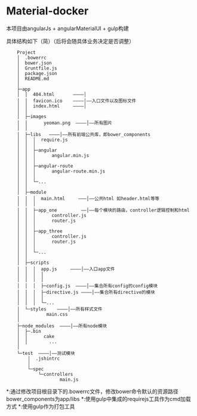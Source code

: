 # Material-docker

本项目由angularJs + angularMaterialUI + gulp构建

具体结构如下（简）（后将会随具体业务决定是否调整）

		Project
		│  .bowerrc
		│  bower.json
		│  Gruntfile.js
		│  package.json
		│  README.md
		│  
		├─app
		│  │  404.html       ————│
		│  │  favicon.ico	 ————│——入口文件以及图标文件
		│  │  index.html	 ————│
		│  │  
		│  ├─images
		│  │      yeoman.png  ————│——所有图片
		│  │ 
		│  ├─libs   ————│——所有前端公共库，即bower_components
		│  │  │  require.js
		│  │  │  
		│  │  ├─angular		
		│  │  │      angular.min.js
		│  │  │      
		│  │  ├─angular-route
		│  │  │      angular-route.min.js
		│  │  │      
		│  │  └─... 
		│  │  
		│  ├─module
		│  │  │  main.html 	   ———│——公共html 如header.html等等
		│  │  │  
		│  │  ├─app_one			——│——每个模块的路由，controller逻辑控制和html
		│  │  │      controller.js
		│  │  │      router.js
		│  │  │      
		│  │  ├─app_three
		│  │  │      controller.js
		│  │  │      router.js
		│  │  │      
		│  │  └─...
		│  │          
		│  ├─scripts
		│  │  │  app.js 	————│——入口app文件
		│  │  │  │  
		│  │  │  │  
		│  │  │  ├─config.js  ————│——集合所有config的config模块
		│  │  │  ├─directive.js ————│——集合所有directive的模块
		│  │  │  │  
		│  │  │  └─...
		│  └─styles    ————│——所有样式文件
		│          main.css
		│          
		├─node_modules  ————│——所有node模块
		│  ├─.bin
		│  │      cake
		│  │ 	    ...
		│              
		└─test  ————│——测试模块
		    │  .jshintrc
		    │  
		    └─spec
		        └─controllers
		                main.js

*:通过修改项目根目录下的.bowerrc文件，修改bower命令默认的资源路径bower_components为app/libs
*:使用gulp中集成的requirejs工具作为cmd加载方式
*:使用gulp作为打包工具

